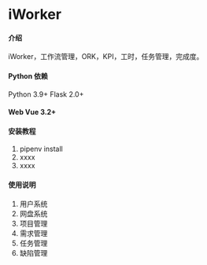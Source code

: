 # iWorker

#### 介绍
iWorker，工作流管理，ORK，KPI，工时，任务管理，完成度。

#### Python 依赖
Python 3.9+
Flask 2.0+

#### Web Vue 3.2+


#### 安装教程

1.  pipenv install
2.  xxxx
3.  xxxx

#### 使用说明

1.  用户系统
2.  网盘系统
3.  项目管理
4.  需求管理
5.  任务管理
6.  缺陷管理
